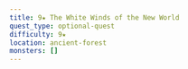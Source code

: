 ```yaml
---
title: 9★ The White Winds of the New World
quest_type: optional-quest
difficulty: 9★
location: ancient-forest
monsters: []
---
```

